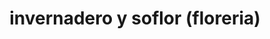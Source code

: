 ---
title: "invernadero y soflor (floreria)"
url: /monterrey/invernadero-y-soflor-floreria/
shop: Supermarkt
---